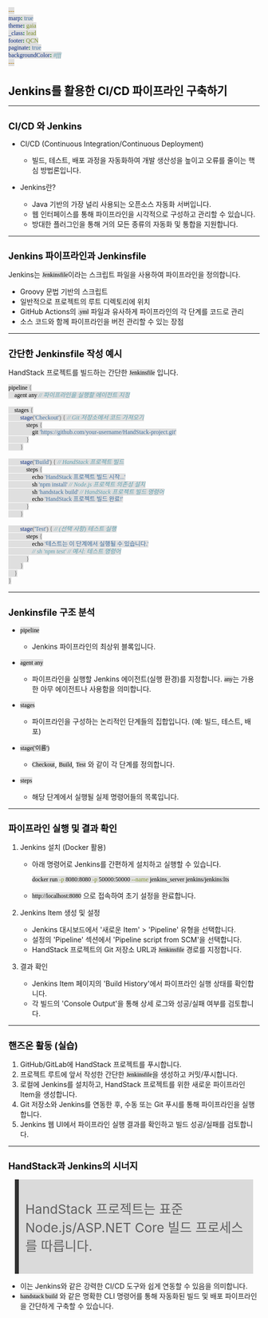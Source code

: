 ```yaml
---
marp: true
theme: gaia
_class: lead
footer: QCN
paginate: true
backgroundColor: #fff
---
```


<style>
:root {
  font-family: Pretendard;
  --border-color: #303030;
  --text-color: #0a0a0a;
  --bg-color-alt: #dadada;
  --mark-background: #ffef92;
}

h1 {
  border-bottom: none;
  font-size: 1.6em;
}

h2 {
  border-bottom: none;
  font-size: 1.3em;
}

h3 {
  font-size: 1.1em;
}

h4 {
  font-size: 1.05em;
}

h5 {
  font-size: 1em;
}

h6 {
  font-size: 0.9em;
}

h1,
h2,
h3,
h4,
h5,
h6 {
  color: var(--text-color);
}

code:not([class*="language-"]) {
  font-family: D2Coding;
  color: #000;
  vertical-align: text-bottom;
  background-color: rgba(100, 100, 100, 0.2);
}

section {
  background-image: linear-gradient(to bottom right, #f7f7f7 0%, #d3d3d3 100%);
}

section table {
    margin: auto;
    font-size: 28px;
}

section::after {
  font-size: 0.75em;
  content: attr(data-marpit-pagination) " / " attr(data-marpit-pagination-total);
}

img[alt~="center"] {
  display: block;
  margin: 0 auto;
}

blockquote {
  font-size: 26px;
  border-left: 8px solid var(--border-color);
  background: var(--bg-color-alt);
  margin: 0.5em;
  padding: 0.5em;
}

blockquote::before,
blockquote::after {
    content: '';
}

mark {
  background-color: var(--mark-background);
  padding: 0 2px 2px;
  border-radius: 4px;
  margin: 0 2px;
}

section.tinytext>p,
section.tinytext>ul,
section.tinytext>blockquote {
  font-size: 0.65em;
}
</style>

<!--
_class:
 - lead
-->

# Jenkins를 활용한 CI/CD 파이프라인 구축하기

---

## CI/CD 와 Jenkins

- CI/CD (Continuous Integration/Continuous Deployment)
  - 빌드, 테스트, 배포 과정을 자동화하여 개발 생산성을 높이고 오류를 줄이는 핵심 방법론입니다.

- Jenkins란?
  - Java 기반의 가장 널리 사용되는 오픈소스 자동화 서버입니다.
  - 웹 인터페이스를 통해 파이프라인을 시각적으로 구성하고 관리할 수 있습니다.
  - 방대한 플러그인을 통해 거의 모든 종류의 자동화 및 통합을 지원합니다.

---

## Jenkins 파이프라인과 Jenkinsfile

Jenkins는 `Jenkinsfile`이라는 스크립트 파일을 사용하여 파이프라인을 정의합니다.

- Groovy 문법 기반의 스크립트
- 일반적으로 프로젝트의 루트 디렉토리에 위치
- GitHub Actions의 `.yml` 파일과 유사하게 파이프라인의 각 단계를 코드로 관리
- 소스 코드와 함께 파이프라인을 버전 관리할 수 있는 장점

---

## 간단한 Jenkinsfile 작성 예시

HandStack 프로젝트를 빌드하는 간단한 `Jenkinsfile` 입니다.

```groovy
pipeline {
    agent any // 파이프라인을 실행할 에이전트 지정

    stages {
        stage('Checkout') { // Git 저장소에서 코드 가져오기
            steps {
                git 'https://github.com/your-username/HandStack-project.git'
            }
        }

        stage('Build') { // HandStack 프로젝트 빌드
            steps {
                echo 'HandStack 프로젝트 빌드 시작...'
                sh 'npm install' // Node.js 프로젝트 의존성 설치
                sh 'handstack build' // HandStack 프로젝트 빌드 명령어
                echo 'HandStack 프로젝트 빌드 완료!'
            }
        }

        stage('Test') { // (선택 사항) 테스트 실행
            steps {
                echo '테스트는 이 단계에서 실행될 수 있습니다.'
                // sh 'npm test' // 예시: 테스트 명령어
            }
        }
    }
}
```

---

## Jenkinsfile 구조 분석

- `pipeline`
  - Jenkins 파이프라인의 최상위 블록입니다.

- `agent any`
  - 파이프라인을 실행할 Jenkins 에이전트(실행 환경)를 지정합니다. `any`는 가용한 아무 에이전트나 사용함을 의미합니다.

- `stages`
  - 파이프라인을 구성하는 논리적인 단계들의 집합입니다. (예: 빌드, 테스트, 배포)

- `stage('이름')`
  - `Checkout`, `Build`, `Test` 와 같이 각 단계를 정의합니다.

- `steps`
  - 해당 단계에서 실행될 실제 명령어들의 목록입니다.

---

## 파이프라인 실행 및 결과 확인

1. Jenkins 설치 (Docker 활용)
   - 아래 명령어로 Jenkins를 간편하게 설치하고 실행할 수 있습니다.
     ```bash
     docker run -p 8080:8080 -p 50000:50000 --name jenkins_server jenkins/jenkins:lts
     ```
   - `http://localhost:8080` 으로 접속하여 초기 설정을 완료합니다.

2. Jenkins Item 생성 및 설정
   - Jenkins 대시보드에서 '새로운 Item' > 'Pipeline' 유형을 선택합니다.
   - 설정의 'Pipeline' 섹션에서 'Pipeline script from SCM'을 선택합니다.
   - HandStack 프로젝트의 Git 저장소 URL과 `Jenkinsfile` 경로를 지정합니다.

3. 결과 확인
   - Jenkins Item 페이지의 'Build History'에서 파이프라인 실행 상태를 확인합니다.
   - 각 빌드의 'Console Output'을 통해 상세 로그와 성공/실패 여부를 검토합니다.

---

## 핸즈온 활동 (실습)

1. GitHub/GitLab에 HandStack 프로젝트를 푸시합니다.
2. 프로젝트 루트에 앞서 작성한 간단한 `Jenkinsfile`을 생성하고 커밋/푸시합니다.
3. 로컬에 Jenkins를 설치하고, HandStack 프로젝트를 위한 새로운 파이프라인 Item을 생성합니다.
4. Git 저장소와 Jenkins를 연동한 후, 수동 또는 Git 푸시를 통해 파이프라인을 실행합니다.
5. Jenkins 웹 UI에서 파이프라인 실행 결과를 확인하고 빌드 성공/실패를 검토합니다.

---

## HandStack과 Jenkins의 시너지

> HandStack 프로젝트는 표준 Node.js/ASP.NET Core 빌드 프로세스를 따릅니다.

- 이는 Jenkins와 같은 강력한 CI/CD 도구와 쉽게 연동할 수 있음을 의미합니다.
- `handstack build` 와 같은 명확한 CLI 명령어를 통해 자동화된 빌드 및 배포 파이프라인을 간단하게 구축할 수 있습니다.